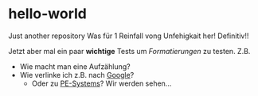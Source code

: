 # hello-world
Just another repository
Was für 1 Reinfall vong Unfehigkait her! Definitiv!!

Jetzt aber mal ein paar **wichtige** Tests um *Formatierungen* zu testen. Z.B.
* Wie macht man eine Aufzählung?
* Wie verlinke ich z.B. nach [Google](http://google.com)?
   * Oder zu [PE-Systems](https://www.pe-systems.de/)?
Wir werden sehen...

